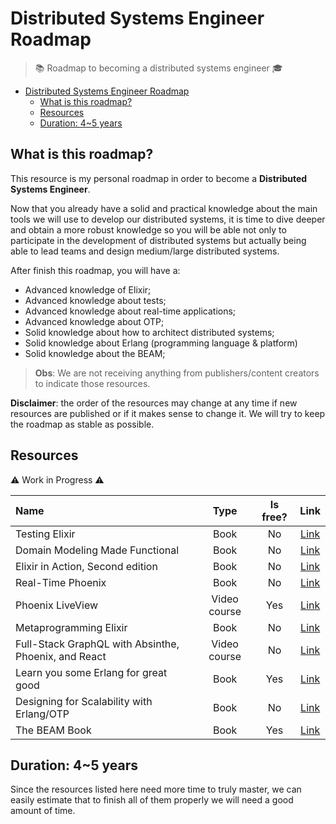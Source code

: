 # Distributed Systems Engineer Roadmap

> 📚 Roadmap to becoming a distributed systems engineer 🎓

- [Distributed Systems Engineer Roadmap](#distributed-systems-engineer-roadmap)
  - [What is this roadmap?](#what-is-this-roadmap)
  - [Resources](#resources)
  - [Duration: 4~5 years](#duration-45-years)

## What is this roadmap?

This resource is my personal roadmap in order to become a **Distributed Systems Engineer**.

Now that you already have a solid and practical knowledge about the main tools we will use to develop our distributed systems, it is time to dive deeper and obtain a more robust knowledge so you will be able not only to participate in the development of distributed systems but actually being able to lead teams and design medium/large distributed systems.

After finish this roadmap, you will have a:

- Advanced knowledge of Elixir;
- Advanced knowledge about tests;
- Advanced knowledge about real-time applications;
- Advanced knowledge about OTP;
- Solid knowledge about how to architect distributed systems;
- Solid knowledge about Erlang (programming language & platform)
- Solid knowledge about the BEAM;

> **Obs**: We are not receiving anything from publishers/content creators to indicate those resources.

**Disclaimer**: the order of the resources may change at any time if new resources are published or if it makes sense to change it. We will try to keep the roadmap as stable as possible.

## Resources

⚠ Work in Progress ⚠

| Name                                                 |     Type     | Is free? |                                                Link                                                 |
| :--------------------------------------------------- | :----------: | :------: | :-------------------------------------------------------------------------------------------------: |
| Testing Elixir                                       |     Book     |    No    |                            [Link](https://pragprog.com/titles/lmelixir/)                            |
| Domain Modeling Made Functional                      |     Book     |    No    |                             [Link](https://pragprog.com/titles/swdddf/)                             |
| Elixir in Action, Second edition                     |     Book     |    No    |                [Link](https://www.manning.com/books/elixir-in-action-second-edition)                |
| Real-Time Phoenix                                    |     Book     |    No    |                           [Link](https://pragprog.com/titles/sbsockets/)                            |
| Phoenix LiveView                                     | Video course |   Yes    |                        [Link](https://pragmaticstudio.com/phoenix-liveview)                         |
| Metaprogramming Elixir                               |     Book     |    No    |                            [Link](https://pragprog.com/titles/cmelixir/)                            |
| Full-Stack GraphQL with Absinthe, Phoenix, and React | Video course |    No    | [Link](https://pragmaticstudio.com/courses/unpacked-full-stack-graphql-with-absinthe-phoenix-react) |
| Learn you some Erlang for great good                 |     Book     |   Yes    |                               [Link](https://learnyousomeerlang.com/)                               |
| Designing for Scalability with Erlang/OTP            |     Book     |    No    |        [Link](https://www.oreilly.com/library/view/designing-for-scalability/9781449361556/)        |
| The BEAM Book                                        |     Book     |   Yes    |                            [Link](https://github.com/happi/theBeamBook)                             |

## Duration: 4~5 years

Since the resources listed here need more time to truly master, we can easily estimate that to finish all of them properly we will need a good amount of time.
